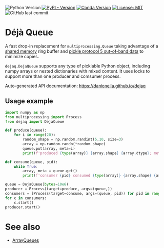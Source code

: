 
![Python Version](https://img.shields.io/badge/python-3.7+-blue)
[![PyPI - Version](https://img.shields.io/pypi/v/dejaq)](https://pypi.org/project/dejaq/)
[![Conda Version](https://img.shields.io/conda/v/danionella/dejaq)](https://anaconda.org/danionella/dejaq)
[![License: MIT](https://img.shields.io/badge/License-MIT-yellow.svg)](https://opensource.org/licenses/MIT)
![GitHub last commit](https://img.shields.io/github/last-commit/danionella/dejaq)

# Déjà Queue

A fast drop-in replacement for `multiprocessing.Queue` taking advantage of a [shared memory](https://docs.python.org/3/library/multiprocessing.html#multiprocessing.Array) ring buffer and [pickle protocol 5 out-of-band data](https://peps.python.org/pep-0574/) to minimize copies.

`dejaq.DejaQueue` supports any type of picklable Python object, including numpy arrays or nested dictionaries with mixed content. It uses locks to support more than one producer and comsumer process.

Auto-generated API documentation: https://danionella.github.io/dejaq

## Usage example
```python
import numpy as np
from multiprocessing import Process
from dejaq import DejaQueue

def produce(queue):
    for i in range(20):
        random_shape = np.random.randint(5,10, size=3)
        array = np.random.randn(*random_shape)
        queue.put(array, meta=i)
        print(f'produced {type(array)} {array.shape} {array.dtype}; meta: {i}; hash: {hash(array.tobytes())}\n')

def consume(queue, pid):
    while True:
        array, meta = queue.get()
        print(f'consumer {pid} consumed {type(array)} {array.shape} {array.dtype}; meta: {meta}; hash: {hash(array.tobytes())}\n')

queue = DejaQueue(bytes=10e6)
producer = Process(target=produce, args=(queue,))
consumers = [Process(target=consume, args=(queue, pid)) for pid in range(3)]
for c in consumers:
    c.start()
producer.start()
```
# See also
- [ArrayQueues](https://github.com/portugueslab/arrayqueues) 
